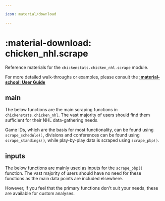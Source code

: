 ```yaml
---

icon: material/download

---
```


# :material-download: **chicken_nhl.scrape**

Reference materials for the `chickenstats.chicken_nhl.scrape` module.

For more detailed walk-throughs or examples, please consult the **[:material-school: User Guide](../../guide/guide.md)**

## **main**

The below functions are the main scraping functions in `chickenstats.chicken_nhl`.
The vast majority of users should find them sufficient for their NHL data-gathering needs. 

Game IDs, which are the basis for most functionality, can be found using `scrape_schedule()`,
divisions and conferences can be found using `scrape_standings()`, while play-by-play data is scraped
using `scrape_pbp()`.

## **inputs**

The below functions are mainly used as inputs for the `scrape_pbp()` function. 
The vast majority of users should have no need for these functions as the main data points are included elsewhere.

However, if you feel that the primary functions don't suit your needs, these are available for custom analyses. 
